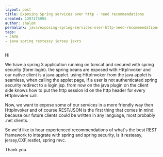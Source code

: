 ```yaml
---
layout: post
title: Exposing Spring services over http - need recommendations
created: 1297175998
author: shalom
permalink: java/exposing-spring-services-over-http-need-recommendations
tags:
- JAVA
- java spring resteasy jersey jaxrs
---
```

<p>Hi</p>
<p>We have a spring 3 application running on tomcat and secured with spring security (form login). the spring beans are exposed with HttpInvoker and our native client is a java applet. using HttpInvoker from the java applet is seamless, when calling the applet page, if a user is not authenticated spring security redirect to a login jsp. from now on the java plugin on the client side knows how to put the http session id on the http header for every HttpInvoker call.</p>
<p>Now, we want to expose some of our services in a more friendly way then HttpInvoker and of course REST/JSON is the first thing that comes in mind because our future clients could be written in any language, most probably .net clients.</p>
<p>So we'd like to hear experienced recommendations of what's the best REST framework to integrate with spring and spring security, is it resteasy, jersey,CXF,restlet, spring mvc.</p>
<p>Thank you.</p>
<p>&nbsp;</p>
